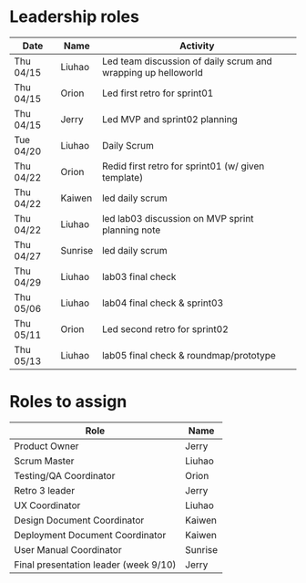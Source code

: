 # Leadership roles

| Date      | Name              | Activity                                               |
|-----------|-------------------|--------------------------------------------------------|
| Thu 04/15 | Liuhao      | Led team discussion of daily scrum and wrapping up helloworld  | 
| Thu 04/15 | Orion  | Led first retro for sprint01        | 
| Thu 04/15 | Jerry       | Led MVP and sprint02 planning                                  |
| Tue 04/20 | Liuhao      | Daily Scrum  | 
| Thu 04/22 | Orion      | Redid first retro for sprint01 (w/ given template) | 
| Thu 04/22 | Kaiwen      | led daily scrum  | 
| Thu 04/22 | Liuhao      | led lab03 discussion on MVP sprint planning note  | 
| Thu 04/27 | Sunrise      | led daily scrum  | 
| Thu 04/29 | Liuhao      | lab03 final check  | 
| Thu 05/06 | Liuhao      | lab04 final check & sprint03 | 
| Thu 05/11 | Orion      | Led second retro  for sprint02 |
| Thu 05/13 | Liuhao      | lab05 final check & roundmap/prototype|


# Roles to assign

| Role         | Name                                               |
|-------------------|--------------------------------------------------------|
| Product Owner       | Jerry | 
| Scrum Master  | Liuhao      | 
| Testing/QA Coordinator       | Orion  |
| Retro 3 leader    | Jerry  | 
| UX Coordinator      | Liuhao | 
| Design Document Coordinator      | Kaiwen  | 
| Deployment Document Coordinator      |Kaiwen| 
| User Manual Coordinator      | Sunrise  | 
| Final presentation leader (week 9/10)      | Jerry  | 

